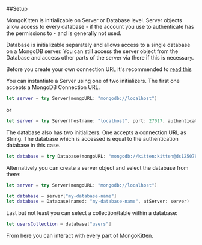 ##Setup

MongoKitten is initializable on Server or Database level. Server objects allow access to every database - if the account you use to authenticate has the permissions to - and is generally not used.

Database is initializable separately and allows access to a single database on a MongoDB server. You can still access the server object from the Database and access other parts of the server via there if this is necessary.

Before you create your own connection URL it's recommended to [read this](URL.md)

You can instantiate a Server using one of two initializers. The first one accepts a MongoDB Connection URL.

```swift
let server = try Server(mongoURL: "mongodb://localhost")
```

or

```swift
let server = try Server(hostname: "localhost", port: 27017, authenticatedAs: (username: "username", password: "password", against: "admin")) throws
```

The database also has two initializers. One accepts a connection URL as String. The database which is accessed is equal to the authentication database in this case.

```swift
let database = try Database(mongoURL: "mongodb://kitten:kitten@ds125078-a0.mlab.com:25078,ds125078-a1.mlab.com:25078/kitten?replicaSet=rs-ds125078")
```

Alternatively you can create a server object and select the database from there:

```swift
let server = try Server(mongoURL: "mongodb://localhost")

let database = server["my-database-name"]
let database = Database(named: "my-database-name", atServer: server)
```

Last but not least you can select a collection/table within a database:

```swift
let usersCollection = database["users"]
```

From here you can interact with every part of MongoKitten.